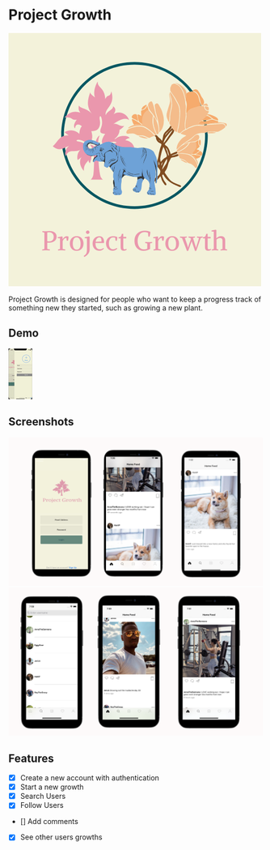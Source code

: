 # Project Growth
<img src="SS/logo.png" >

Project Growth is designed for people who want to keep a progress track of something new they started, such as growing a new plant.

## Demo
![Demo](projGrowth.gif)

## Screenshots
<img src="SS/ss.png" >
<img src="SS/ss2.png" >


## Features
- [X] Create a new account with authentication
- [X] Start a new growth
- [X] Search Users
- [X] Follow Users
- [] Add comments
- [X] See other users growths

